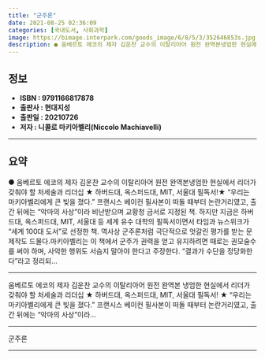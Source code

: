 ```yaml
---
title: "군주론"
date: 2021-08-25 02:36:09
categories: [국내도서, 사회과학]
image: https://bimage.interpark.com/goods_image/6/8/5/3/352646853s.jpg
description: ● 움베르토 에코의 제자 김운찬 교수의 이탈리아어 원전 완역본냉엄한 현실에서 리더가 갖춰야 할 처세술과 리더십 ★ 하버드대, 옥스퍼드대, MIT, 서울대 필독서!★ “우리는 마키아벨리에게 큰 빚을 졌다.” 프랜시스 베이컨 필사본이 떠돌 때부터 논란거리였고, 출간 뒤에는 “악마의 사상”
---
```


## **정보**

- **ISBN : 9791166817878**
- **출판사 : 현대지성**
- **출판일 : 20210726**
- **저자 : 니콜로 마키아벨리(Niccolo Machiavelli)**

------



## **요약**

●  움베르토 에코의 제자 김운찬 교수의 이탈리아어 원전 완역본냉엄한 현실에서 리더가 갖춰야 할 처세술과 리더십 ★ 하버드대, 옥스퍼드대, MIT, 서울대 필독서!★ “우리는 마키아벨리에게 큰 빚을 졌다.” 프랜시스 베이컨 필사본이 떠돌 때부터 논란거리였고, 출간 뒤에는 “악마의 사상”이라 비난받으며 교황청 금서로 지정된 책. 하지만 지금은 하버드대, 옥스퍼드대, MIT, 서울대 등 세계 유수 대학의 필독서이면서 타임과 뉴스위크가 “세계 100대 도서”로 선정한 책. 역사상 군주론처럼 극단적으로 엇갈린 평가를 받는 문제작도 드물다.마키아벨리는 이 책에서 군주가 권력을 얻고 유지하려면 때로는 권모술수를 써야 하며, 사악한 행위도 서슴지 말아야 한다고 주장한다. “결과가 수단을 정당화한다”라고 정리되...

------

움베르토 에코의 제자 김운찬 교수의 이탈리아어 원전 완역본
냉엄한 현실에서 리더가 갖춰야 할 처세술과 리더십 
★ 하버드대, 옥스퍼드대, MIT, 서울대 필독서!
★ “우리는 마키아벨리에게 큰 빚을 졌다.” 프랜시스 베이컨
필사본이 떠돌 때부터 논란거리였고, 출간 뒤에는 “악마의 사상”이라... 

------


군주론 

------



